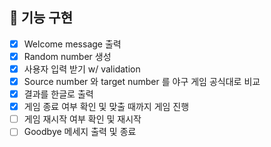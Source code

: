 ## 📝 기능 구현

- [x] Welcome message 출력
- [x] Random number 생성
- [x] 사용자 입력 받기 w/ validation
- [x] Source number 와 target number 를 야구 게임 공식대로 비교
- [x] 결과를 한글로 출력
- [x] 게임 종료 여부 확인 및 맞출 때까지 게임 진행
- [ ] 게임 재시작 여부 확인 및 재시작
- [ ] Goodbye 메세지 출력 및 종료
